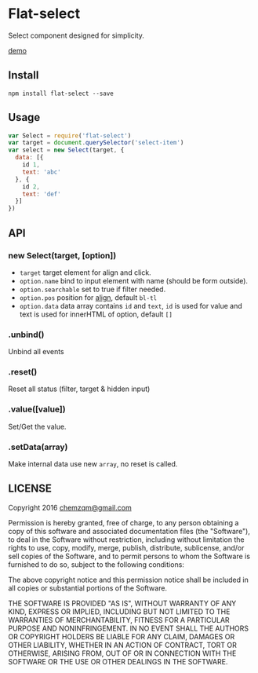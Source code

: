 # Flat-select

Select component designed for simplicity.

[demo](https://chemzqm.github.io/flat-select/)

## Install

    npm install flat-select --save

## Usage

``` js
var Select = require('flat-select')
var target = document.querySelector('select-item')
var select = new Select(target, {
  data: [{
    id 1,
    text: 'abc'
  }, {
    id 2,
    text: 'def'
  }]
})
```

## API

### new Select(target, [option])

* `target` target element for align and click.
* `option.name` bind to input element with name (should be form outside).
* `option.searchable` set to true if filter needed.
* `option.pos` position for [align](https://github.com/chemzqm/align), default `bl-tl`
* `option.data` data array contains `id` and `text`, `id` is used for value and text is used for innerHTML of option, default `[]`

### .unbind()

Unbind all events

### .reset()

Reset all status (filter, target & hidden input)

### .value([value])

Set/Get the value.

### .setData(array)

Make internal data use new `array`, no reset is called.

## LICENSE

  Copyright 2016 chemzqm@gmail.com

  Permission is hereby granted, free of charge, to any person obtaining
  a copy of this software and associated documentation files (the "Software"),
  to deal in the Software without restriction, including without limitation
  the rights to use, copy, modify, merge, publish, distribute, sublicense,
  and/or sell copies of the Software, and to permit persons to whom the
  Software is furnished to do so, subject to the following conditions:

  The above copyright notice and this permission notice shall be included
  in all copies or substantial portions of the Software.

  THE SOFTWARE IS PROVIDED "AS IS", WITHOUT WARRANTY OF ANY KIND,
  EXPRESS OR IMPLIED, INCLUDING BUT NOT LIMITED TO THE WARRANTIES
  OF MERCHANTABILITY, FITNESS FOR A PARTICULAR PURPOSE AND NONINFRINGEMENT.
  IN NO EVENT SHALL THE AUTHORS OR COPYRIGHT HOLDERS BE LIABLE FOR ANY CLAIM,
  DAMAGES OR OTHER LIABILITY, WHETHER IN AN ACTION OF CONTRACT,
  TORT OR OTHERWISE, ARISING FROM, OUT OF OR IN CONNECTION WITH THE SOFTWARE
  OR THE USE OR OTHER DEALINGS IN THE SOFTWARE.

